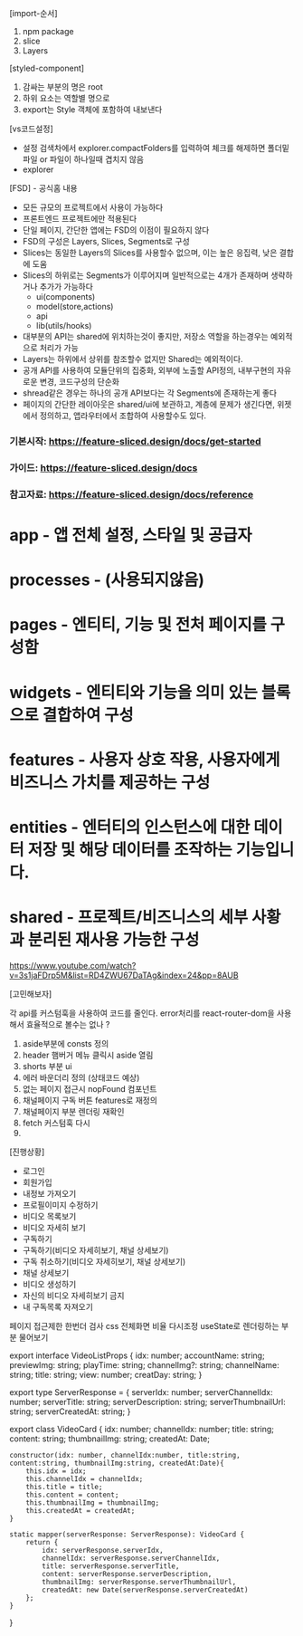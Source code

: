 [import-순서]
1. npm package
2. slice
3. Layers


[styled-component]
1. 감싸는 부분의 명은 root
2. 하위 요소는 역할별 명으로
3. export는 Style 객체에 포함하여 내보낸다


[vs코드설정]
- 설정 검색차에서 explorer.compactFolders를 입력하여 체크를 해제하면 폴더밑 파일 or 파일이 하나일때 겹치지 않음
- explorer


[FSD] - 공식홈 내용
- 모든 규모의 프로젝트에서 사용이 가능하다
- 프론트엔드 프로젝트에만 적용된다
- 단일 페이지, 간단한 앱에는 FSD의 이점이 필요하지 않다
- FSD의 구성은 Layers, Slices, Segments로 구성
- Slices는 동일한 Layers의 Slices를 사용할수 없으며, 이는 높은 응집력, 낮은 결합에 도움
- Slices의 하위로는 Segments가 이루어지며 일반적으로는 4개가 존재하며 생략하거나 추가가 가능하다
  - ui(components)
  - model(store,actions)
  - api
  - lib(utils/hooks)
- 대부분의 API는 shared에 위치하는것이 좋지만, 저장소 역할을 하는경우는 예외적으로 처리가 가능
- Layers는 하위에서 상위를 참조할수 없지만 Shared는 예외적이다.
- 공개 API를 사용하여 모듈단위의 집중화, 외부에 노출할 API정의, 내부구현의 자유로운 변경, 코드구성의 단순화
- shread같은 경우는 하나의 공개 API보다는 각 Segments에 존재하는게 좋다
- 페이지의 간단한 레이아웃은 shared/ui에 보관하고, 계층에 문제가 생긴다면, 위젯에서 정의하고, 앱라우터에서    조합하여 사용할수도 있다.


### 기본시작: https://feature-sliced.design/docs/get-started
### 가이드: https://feature-sliced.design/docs
### 참고자료: https://feature-sliced.design/docs/reference

# app - 앱 전체 설정, 스타일 및 공급자
# processes - (사용되지않음)
# pages - 엔티티, 기능 및 전처 페이지를 구성함
# widgets - 엔티티와 기능을 의미 있는 블록으로 결합하여 구성
# features - 사용자 상호 작용, 사용자에게 비즈니스 가치를 제공하는 구성
# entities - 엔터티의 인스턴스에 대한 데이터 저장 및 해당 데이터를 조작하는 기능입니다.
# shared - 프로젝트/비즈니스의 세부 사황과 분리된 재사용 가능한 구성



https://www.youtube.com/watch?v=3s1jaFDrp5M&list=RD4ZWU67DaTAg&index=24&pp=8AUB

[고민해보자]

각 api를 커스텀훅을 사용하여 코드를 줄인다.
error처리를 react-router-dom을 사용해서 효율적으로 볼수는 없나 ?


1. aside부분에 consts 정의
2. header 햄버거 메뉴 클릭시 aside 열림
3. shorts 부분 ui
4. 에러 바운더리 정의 (상태코드 예상)
5. 없는 페이지 접근시 nopFound 컴포넌트
6. 채널페이지 구독 버튼 features로 재정의
7. 채널페이지 부분 렌더링 재확인
8. fetch 커스텀훅 다시
9. 


[진행상황]
- 로그인
- 회원가입
- 내정보 가져오기
- 프로필이미지 수정하기
- 비디오 목록보기
- 비디오 자세히 보기
- 구독하기
- 구독하기(비디오 자세히보기, 채널 상세보기) 
- 구독 취소하기(비디오 자세히보기, 채널 상세보기)
- 채널 상세보기
- 비디오 생성하기
- 자신의 비디오 자세히보기 금지
- 내 구독목록 자져오기

페이지 접근제한
한번더 검사
css 전체화면 비율 다시조정
useState로 렌더링하는 부분 물어보기





export interface VideoListProps {
    idx: number;
    accountName: string;
    previewImg: string;
    playTime: string;
    channelImg?: string;
    channelName: string;
    title: string;
    view: number;
    creatDay: string;
}

export type ServerResponse = {
    serverIdx: number;
    serverChannelIdx: number;
    serverTitle: string;
    serverDescription: string;
    serverThumbnailUrl: string;
    serverCreatedAt: string;
}

export class VideoCard {
    idx: number;
    channelIdx: number;
    title: string;
    content: string;
    thumbnailImg: string;
    createdAt: Date;

    constructor(idx: number, channelIdx:number, title:string, content:string, thumbnailImg:string, createdAt:Date){
        this.idx = idx;
        this.channelIdx = channelIdx;
        this.title = title;
        this.content = content;
        this.thumbnailImg = thumbnailImg;
        this.createdAt = createdAt;
    }

    static mapper(serverResponse: ServerResponse): VideoCard {
        return {
            idx: serverResponse.serverIdx,
            channelIdx: serverResponse.serverChannelIdx,
            title: serverResponse.serverTitle,
            content: serverResponse.serverDescription,
            thumbnailImg: serverResponse.serverThumbnailUrl,
            createdAt: new Date(serverResponse.serverCreatedAt)
        };
    }
}